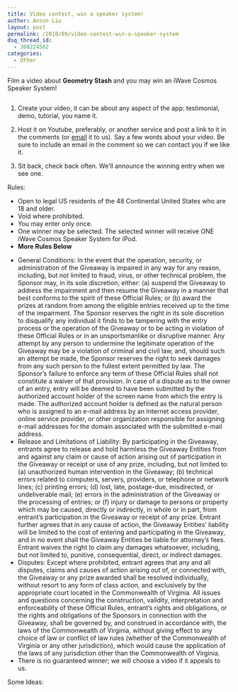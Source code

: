 ```yaml
---
title: Video contest, win a speaker system!
author: Anson Liu
layout: post
permalink: /2010/09/video-contest-win-a-speaker-system
dsq_thread_id:
  - 368224502
categories:
  - Other
---
```

Film a video about **Geometry Stash** and you may win an iWave Cosmos Speaker System!

<img class="aligncenter size-full wp-image-107" title="cosmos speakers" src="https://i2.wp.com/apparentetch.com/wp-content/uploads/2010/09/cosmos-speakers.jpg?resize=110%2C110" alt="" data-recalc-dims="1" />

1. Create your video, it can be about any aspect of the app: testimonial, demo, tutorial, you name it.

2. Host it on Youtube, preferably, or another service and post a link to it in the comments (or [email][1] it to us). Say a few words about your video. Be sure to include an email in the comment so we can contact you if we like it.

3. Sit back, check back often. We&#8217;ll announce the winning entry when we see one.

Rules:

*   Open to legal US residents of the 48 Continental United States who are 18 and older.
*   Void where prohibited.
*   You may enter only once.
*   One winner may be selected. The selected winner will receive ONE iWave Cosmos Speaker System for iPod.
*   **More Rules Below**
<!--more Read More → -->

*   General Conditions: In the event that the operation, security, or administration of the Giveaway is impaired in any way for any reason, including, but not limited to fraud, virus, or other technical problem, the Sponsor may, in its sole discretion, either: (a) suspend the Giveaway to address the impairment and then resume the Giveaway in a manner that best conforms to the spirit of these Official Rules; or (b) award the prizes at random from among the eligible entries received up to the time of the impairment. The Sponsor reserves the right in its sole discretion to disqualify any individual it finds to be tampering with the entry process or the operation of the Giveaway or to be acting in violation of these Official Rules or in an unsportsmanlike or disruptive manner. Any attempt by any person to undermine the legitimate operation of the Giveaway may be a violation of criminal and civil law, and, should such an attempt be made, the Sponsor reserves the right to seek damages from any such person to the fullest extent permitted by law. The Sponsor’s failure to enforce any term of these Official Rules shall not constitute a waiver of that provision. In case of a dispute as to the owner of an entry, entry will be deemed to have been submitted by the authorized account holder of the screen name from which the entry is made. The authorized account holder is defined as the natural person who is assigned to an e-mail address by an Internet access provider, online service provider, or other organization responsible for assigning e-mail addresses for the domain associated with the submitted e-mail address.
*   Release and Limitations of Liability: By participating in the Giveaway, entrants agree to release and hold harmless the Giveaway Entities from and against any claim or cause of action arising out of participation in the Giveaway or receipt or use of any prize, including, but not limited to: (a) unauthorized human intervention in the Giveaway; (b) technical errors related to computers, servers, providers, or telephone or network lines; (c) printing errors; (d) lost, late, postage-due, misdirected, or undeliverable mail; (e) errors in the administration of the Giveaway or the processing of entries; or (f) injury or damage to persons or property which may be caused, directly or indirectly, in whole or in part, from entrant’s participation in the Giveaway or receipt of any prize. Entrant further agrees that in any cause of action, the Giveaway Entities’ liability will be limited to the cost of entering and participating in the Giveaway, and in no event shall the Giveaway Entities be liable for attorney’s fees. Entrant waives the right to claim any damages whatsoever, including, but not limited to, punitive, consequential, direct, or indirect damages.
*   Disputes: Except where prohibited, entrant agrees that any and all disputes, claims and causes of action arising out of, or connected with, the Giveaway or any prize awarded shall be resolved individually, without resort to any form of class action, and exclusively by the appropriate court located in the Commonwealth of Virginia. All issues and questions concerning the construction, validity, interpretation and enforceability of these Official Rules, entrant’s rights and obligations, or the rights and obligations of the Sponsors in connection with the Giveaway, shall be governed by, and construed in accordance with, the laws of the Commonwealth of Virginia, without giving effect to any choice of law or conflict of law rules (whether of the Commonwealth of Virginia or any other jurisdiction), which would cause the application of the laws of any jurisdiction other than the Commonwealth of Virginia.
*   There is no guaranteed winner; we will choose a video if it appeals to us.

Some Ideas:

<p style="text-align: right;">
  <img class="size-full wp-image-110     alignleft" title="ipad external" src="https://i1.wp.com/apparentetch.com/wp-content/uploads/2010/09/ipad-external.jpg?resize=200%2C154" alt="" data-recalc-dims="1" />
</p>

<p style="text-align: right;">
  <img class="size-full wp-image-111 alignright" title="iPad real" src="https://i0.wp.com/apparentetch.com/wp-content/uploads/2010/09/iPad-real.jpg?resize=200%2C149" alt="" data-recalc-dims="1" />
</p>

 [1]: mailto:support@apparentetch.com